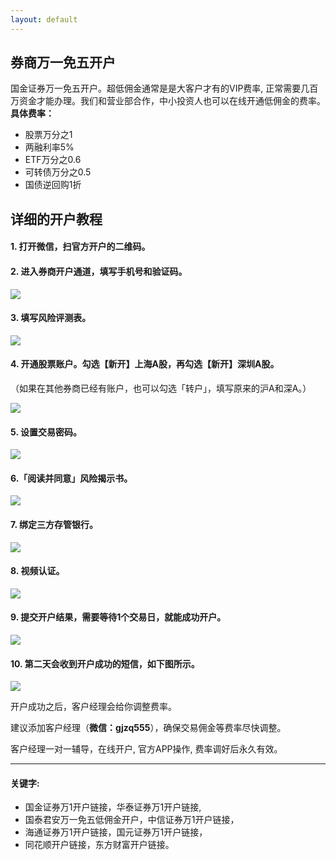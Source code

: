 ```yaml
---
layout: default
---
```


## 券商万一免五开户

国金证券万一免五开户。超低佣金通常是是大客户才有的VIP费率, 正常需要几百万资金才能办理。我们和营业部合作，中小投资人也可以在线开通低佣金的费率。**具体费率：**
- 股票万分之1
- 两融利率5%
- ETF万分之0.6
- 可转债万分之0.5
- 国债逆回购1折

## 详细的开户教程

#### 1. 打开微信，扫官方开户的二维码。

#### 2. 进入券商开户通道，填写手机号和验证码。

![](https://pic.imgdb.cn/item/65b27f4d871b83018aacfa78.jpg)

#### 3. 填写风险评测表。

![](https://pic.imgdb.cn/item/65b285d8871b83018acb1352.jpg)

#### 4. 开通股票账户。勾选【新开】上海A股，再勾选【新开】深圳A股。

（如果在其他券商已经有账户，也可以勾选「转户」，填写原来的沪A和深A。）

![](https://pic.imgdb.cn/item/65b27f4d871b83018aacfb2b.jpg)

#### 5. 设置交易密码。

![](https://pic.imgdb.cn/item/65b27f4c871b83018aacf965.jpg)

#### 6.「阅读并同意」风险揭示书。

![](https://pic.imgdb.cn/item/65b27f4c871b83018aacf8d0.jpg)

#### 7. 绑定三方存管银行。

![](https://pic.imgdb.cn/item/65b27f4d871b83018aacfa13.jpg)

#### 8. 视频认证。

![](https://pic.imgdb.cn/item/65b281b5871b83018ab8173b.jpg)

#### 9. 提交开户结果，需要等待1个交易日，就能成功开户。

![](https://pic.imgdb.cn/item/65b281b4871b83018ab81666.jpg)

#### 10. 第二天会收到开户成功的短信，如下图所示。

![](https://pic.imgdb.cn/item/65b281b4871b83018ab814e0.jpg)

开户成功之后，客户经理会给你调整费率。  

建议添加客户经理（**微信：gjzq555**），确保交易佣金等费率尽快调整。   

客户经理一对一辅导，在线开户, 官方APP操作, 费率调好后永久有效。   

---

#### 关键字: 
- 国金证券万1开户链接，华泰证券万1开户链接,    
- 国泰君安万一免五低佣金开户，中信证券万1开户链接，   
- 海通证券万1开户链接，国元证券万1开户链接，  
- 同花顺开户链接，东方财富开户链接。  
